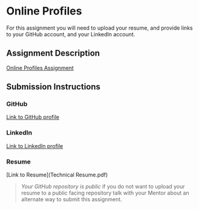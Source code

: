 # Online Profiles
For this assignment you will need to upload your resume, and provide links to your GitHub account, and your LinkedIn account.

## Assignment Description
[Online Profiles Assignment](https://education.launchcode.org/liftoff/assignments/online-profiles/)

## Submission Instructions
 
### GitHub
[Link to GitHub profile](https://github.com/dsanabria1023)
 
### LinkedIn
[Link to LinkedIn profile](https://www.linkedin.com/in/dereksanabria/)

### Resume
[Link to Resume](Technical Resume.pdf)

> *Your GitHub repository is public* if you do not want to upload your resume to a public facing repository talk with your Mentor about an alternate way to submit this assignment.
